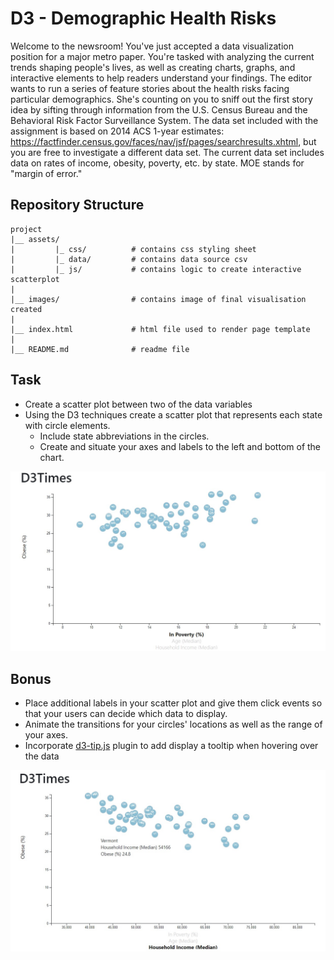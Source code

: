 # D3 - Demographic Health Risks

Welcome to the newsroom! You've just accepted a data visualization position for a major metro paper. You're tasked with analyzing the current trends shaping people's lives, as well as creating charts, graphs, and interactive elements to help readers understand your findings.
The editor wants to run a series of feature stories about the health risks facing particular demographics. She's counting on you to sniff out the first story idea by sifting through information from the U.S. Census Bureau and the Behavioral Risk Factor Surveillance System.
The data set included with the assignment is based on 2014 ACS 1-year estimates: https://factfinder.census.gov/faces/nav/jsf/pages/searchresults.xhtml, but you are free to investigate a different data set. The current data set includes data on rates of income, obesity, poverty, etc. by state. MOE stands for "margin of error."


## Repository Structure
```
project  
|__ assets/                              
|         |_ css/          # contains css styling sheet
|         |_ data/         # contains data source csv
|         |_ js/           # contains logic to create interactive scatterplot
|
|__ images/                # contains image of final visualisation created
|
|__ index.html             # html file used to render page template
|
|__ README.md              # readme file

```


## Task
- Create a scatter plot between two of the data variables
- Using the D3 techniques create a scatter plot that represents each state with circle elements. 
   - Include state abbreviations in the circles.
   - Create and situate your axes and labels to the left and bottom of the chart.

![scatterplot](images/obesity_poverty_graph.jpg)

## Bonus
- Place additional labels in your scatter plot and give them click events so that your users can decide which data to display. 
- Animate the transitions for your circles' locations as well as the range of your axes.
- Incorporate [d3-tip.js](https://github.com/caged/d3-tip) plugin to add display a tooltip when hovering over the data

![scatterplot](images/obesity_income_graph.jpg)
